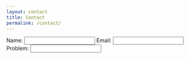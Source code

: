 ```yaml
---
layout: contact
title: Contact
permalink: /contact/
---
```


<form action="https://formspree.io/repaircafe.skane@gmail.com" method="POST" />
Name: <input type="text" name="Name">
Email: <input type="text" name="Email">
Problem: <input type="text" name="Problem">

